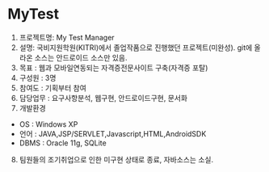 # MyTest
1) 프로젝트명: My Test Manager
2) 설명: 국비지원학원(KITRI)에서 졸업작품으로 진행했던 프로젝트(미완성). git에 올라온 소스는 안드로이드 소스만 있음.
3) 목표 : 웹과 모바일연동되는 자격증전문사이트 구축(자격증 포탈)
4) 구성원 : 3명
5) 참여도 : 기획부터 참여
6) 담당업무 : 요구사항분석, 웹구현, 안드로이드구현, 문서화
7) 개발환경	
  - OS : Windows XP
  - 언어 : JAVA,JSP/SERVLET,Javascript,HTML,AndroidSDK
  - DBMS : Oracle 11g, SQLite
8) 팀원들의 조기취업으로 인한 미구현 상태로 종료, 자바소스는 소실.
